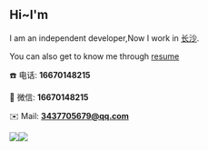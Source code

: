 ## Hi~I'm

I am an independent developer,Now I work in [长沙](https://map.baidu.com/@12582173.107694807,3239787.6410173243,17z).

<!-- My favorite development framework is [Vue.js](https://v3.cn.vuejs.org),I also created my own vue component library [Fighting Design](https://fighting.tianyuhao.cn). -->

You can also get to know me through [resume](https://gz_lib.gitee.io/gz)

:phone: 电话: **16670148215**

:speech_balloon: 微信: **16670148215**

:envelope: Mail: **3437705679@qq.com**

![](https://gz_lib.gitee.io/gz/static/wechat.jpeg)![](https://github-readme-stats.vercel.app/api?username=Tyh2001)
